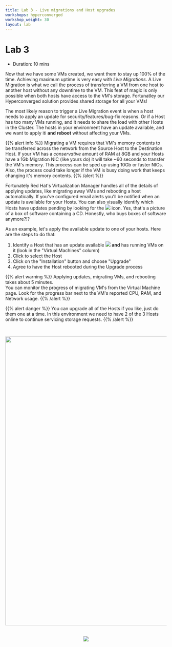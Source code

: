```yaml
---
title: Lab 3 - Live migrations and Host upgrades
workshops: hyperconverged
workshop_weight: 30
layout: lab
---
```


# Lab 3

* Duration: 10 mins

Now that we have some VMs created, we want them to stay up 100% of the time.
Achieving maximum uptime is very easy with *Live Migrations*.  A Live Migration
is what we call the process of transferring a VM from one host to another host
without any downtime to the VM.  This feat of magic is only possible when both hosts
have access to the VM's storage.  Fortunatley our Hyperconverged solution
provides shared storage for all your VMs!

The most likely reason to trigger a Live Migration event is when a host needs
to apply an update for security/features/bug-fix reasons.  Or if a Host has too
many VMs running, and it needs to share the load with other Hosts in the Cluster.
The hosts in your environment have an update available, and we want to apply iti
**and reboot** without affecting your VMs.

{{% alert info %}}
Migrating a VM requires that VM's memory contents to be transferred across the
network from the Source Host to the Destination Host.  If your VM has a
*conservative* amount of RAM at 8GB and your Hosts have a 1Gb Migration NIC
(like yours do)
it will take ~60 seconds to transfer the VM's memory.  This process can be
sped up using 10Gb or faster NICs.  Also, the process could take longer if
the VM is busy doing work that keeps changing it's memory contents.
{{% /alert %}}

Fortunately Red Hat's Virtualization Manager handles all of the details of
applying updates, like migrating away VMs and rebooting a host automatically.
If you've configured email alerts you'll be notified when an update is available
for your Hosts.  You can also visually identify which Hosts have updates pending
by looking for the <img src="../images/lab3-live-migrate-1.png" /> icon.  Yes,
that's a picture of a box of software containing a CD.  Honestly, who buys boxes
of software anymore?!?

As an example, let's apply the available update to one of your hosts.  Here are
the steps to do that:

1. Identify a Host that has an update available <img src="../images/lab3-live-migrate-1.png" />
   **and** has running VMs on it (look in the "Virtual Machines" column)
2. Click to select the Host
3. Click on the "Installation" button and choose "Upgrade"
4. Agree to have the Host rebooted during the Upgrade process

{{% alert warning %}}
Applying updates, migrating VMs, and rebooting takes about 5 minutes.<br>
You can monitor the progress of migrating VM's from the Virtual Machine page.
Look for the progress bar next to the VM's reported CPU, RAM, and Network usage.
{{% /alert %}}

{{% alert danger %}}
You can upgrade all of the Hosts if you like, just do them one at a time.
In this environment we need to have 2 of the 3 Hosts online to continue servicing
storage requests.
{{% /alert %}}

<br><div style="text-align:center"><img src="../images/lab3-live-migrate-2.png" width="900" /><br><br>
<br><img src="../images/lab3-live-migrate-3.png" /></div><br><br>
